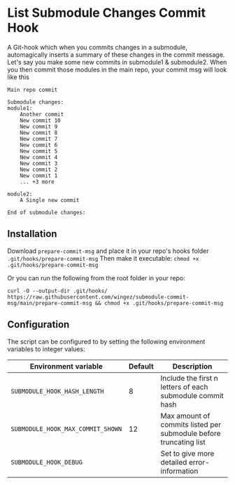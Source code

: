 
# List Submodule Changes Commit Hook
A Git-hook which when you commits changes in a submodule, automagically inserts a summary of these changes in the commit message.
Let's say you make some new commits in submodule1 & submodule2. When you then commit those modules in the main repo, your commit msg will look like this
```
Main repo commit

Submodule changes:
module1:
    Another commit
    New commit 10
    New commit 9
    New commit 8
    New commit 7
    New commit 6
    New commit 5
    New commit 4
    New commit 3
    New commit 2
    New commit 1
    ... +3 more

module2:
    A Single new commit

End of submodule changes:

```

## Installation
Download `prepare-commit-msg` and place it in your repo's hooks folder `.git/hooks/prepare-commit-msg`
Then make it executable: `chmod +x .git/hooks/prepare-commit-msg`

Or you can run the following from the root folder in your repo:

`curl -O --output-dir .git/hooks/ https://raw.githubusercontent.com/wingez/submodule-commit-msg/main/prepare-commit-msg && chmod +x .git/hooks/prepare-commit-msg`

## Configuration
The script can be configured to by setting the following environment variables to integer values:

| Environment variable | Default | Description |
|----------------------|---------|-------------|
| `SUBMODULE_HOOK_HASH_LENGTH` |  8  |   Include the first n letters of each submodule commit hash          |
| `SUBMODULE_HOOK_MAX_COMMIT_SHOWN` |    12     |      Max amount of commits listed per submodule before truncating list       |
| `SUBMODULE_HOOK_DEBUG` |         |      Set to give more detailed error-information        |

 

